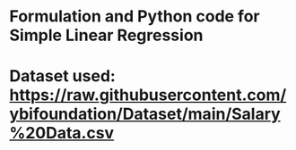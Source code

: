 # Formulation and Python code for Simple Linear Regression
# Dataset used: https://raw.githubusercontent.com/ybifoundation/Dataset/main/Salary%20Data.csv

